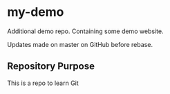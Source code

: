 # my-demo
Additional demo repo. Containing some demo website.

Updates made on master on GitHub before rebase.

## Repository Purpose

This is a repo to learn Git
